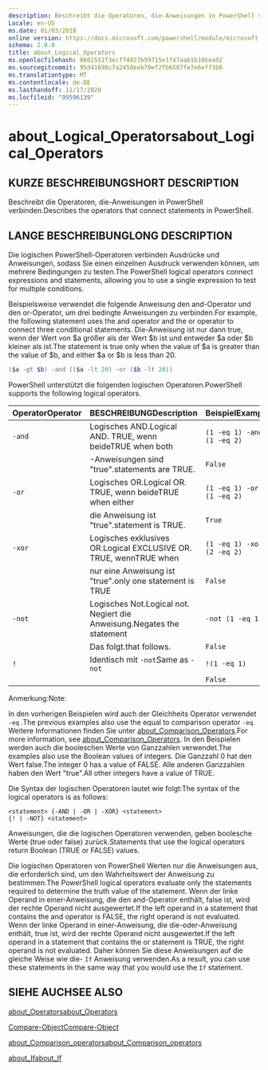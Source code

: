 ```yaml
---
description: Beschreibt die Operatoren, die-Anweisungen in PowerShell verbinden.
Locale: en-US
ms.date: 01/03/2018
online version: https://docs.microsoft.com/powershell/module/microsoft.powershell.core/about/about_logical_operators?view=powershell-7.2&WT.mc_id=ps-gethelp
schema: 2.0.0
title: about_Logical_Operators
ms.openlocfilehash: 8602551f3ecf74027b59715e1f47aab1b10bea92
ms.sourcegitcommit: 95d41698c7a2450eeb70ef2fb6507fe7e6eff3b6
ms.translationtype: MT
ms.contentlocale: de-DE
ms.lasthandoff: 11/17/2020
ms.locfileid: "99596139"
---
```

# <a name="about_logical_operators"></a><span data-ttu-id="e5b2b-103">about_Logical_Operators</span><span class="sxs-lookup"><span data-stu-id="e5b2b-103">about_Logical_Operators</span></span>

## <a name="short-description"></a><span data-ttu-id="e5b2b-104">KURZE BESCHREIBUNG</span><span class="sxs-lookup"><span data-stu-id="e5b2b-104">SHORT DESCRIPTION</span></span>
<span data-ttu-id="e5b2b-105">Beschreibt die Operatoren, die-Anweisungen in PowerShell verbinden.</span><span class="sxs-lookup"><span data-stu-id="e5b2b-105">Describes the operators that connect statements in PowerShell.</span></span>

## <a name="long-description"></a><span data-ttu-id="e5b2b-106">LANGE BESCHREIBUNG</span><span class="sxs-lookup"><span data-stu-id="e5b2b-106">LONG DESCRIPTION</span></span>

<span data-ttu-id="e5b2b-107">Die logischen PowerShell-Operatoren verbinden Ausdrücke und Anweisungen, sodass Sie einen einzelnen Ausdruck verwenden können, um mehrere Bedingungen zu testen.</span><span class="sxs-lookup"><span data-stu-id="e5b2b-107">The PowerShell logical operators connect expressions and statements, allowing you to use a single expression to test for multiple conditions.</span></span>

<span data-ttu-id="e5b2b-108">Beispielsweise verwendet die folgende Anweisung den and-Operator und den or-Operator, um drei bedingte Anweisungen zu verbinden.</span><span class="sxs-lookup"><span data-stu-id="e5b2b-108">For example, the following statement uses the and operator and the or operator to connect three conditional statements.</span></span> <span data-ttu-id="e5b2b-109">Die-Anweisung ist nur dann true, wenn der Wert von $a größer als der Wert $b ist und entweder $a oder $b kleiner als ist.</span><span class="sxs-lookup"><span data-stu-id="e5b2b-109">The statement is true only when the value of $a is greater than the value of $b, and either $a or $b is less than</span></span>
20.

```powershell
($a -gt $b) -and (($a -lt 20) -or ($b -lt 20))
```

<span data-ttu-id="e5b2b-110">PowerShell unterstützt die folgenden logischen Operatoren.</span><span class="sxs-lookup"><span data-stu-id="e5b2b-110">PowerShell supports the following logical operators.</span></span>

|<span data-ttu-id="e5b2b-111">Operator</span><span class="sxs-lookup"><span data-stu-id="e5b2b-111">Operator</span></span>|<span data-ttu-id="e5b2b-112">BESCHREIBUNG</span><span class="sxs-lookup"><span data-stu-id="e5b2b-112">Description</span></span>                        |<span data-ttu-id="e5b2b-113">Beispiel</span><span class="sxs-lookup"><span data-stu-id="e5b2b-113">Example</span></span>                   |
|--------|-----------------------------------|--------------------------|
|`-and`  |<span data-ttu-id="e5b2b-114">Logisches AND.</span><span class="sxs-lookup"><span data-stu-id="e5b2b-114">Logical AND.</span></span> <span data-ttu-id="e5b2b-115">TRUE, wenn beide</span><span class="sxs-lookup"><span data-stu-id="e5b2b-115">TRUE when both</span></span>        |`(1 -eq 1) -and (1 -eq 2)`|
|        |<span data-ttu-id="e5b2b-116">-Anweisungen sind "true".</span><span class="sxs-lookup"><span data-stu-id="e5b2b-116">statements are TRUE.</span></span>               |`False`                   |
|`-or`   |<span data-ttu-id="e5b2b-117">Logisches OR.</span><span class="sxs-lookup"><span data-stu-id="e5b2b-117">Logical OR.</span></span> <span data-ttu-id="e5b2b-118">TRUE, wenn beide</span><span class="sxs-lookup"><span data-stu-id="e5b2b-118">TRUE when either</span></span>       |`(1 -eq 1) -or (1 -eq 2)` |
|        |<span data-ttu-id="e5b2b-119">die Anweisung ist "true".</span><span class="sxs-lookup"><span data-stu-id="e5b2b-119">statement is TRUE.</span></span>                 |`True`                    |
|`-xor`  |<span data-ttu-id="e5b2b-120">Logisches exklusives OR.</span><span class="sxs-lookup"><span data-stu-id="e5b2b-120">Logical EXCLUSIVE OR.</span></span> <span data-ttu-id="e5b2b-121">TRUE, wenn</span><span class="sxs-lookup"><span data-stu-id="e5b2b-121">TRUE when</span></span>    |`(1 -eq 1) -xor (2 -eq 2)`|
|        |<span data-ttu-id="e5b2b-122">nur eine Anweisung ist "true".</span><span class="sxs-lookup"><span data-stu-id="e5b2b-122">only one statement is TRUE</span></span>         |`False`                   |
|`-not`  |<span data-ttu-id="e5b2b-123">Logisches Not.</span><span class="sxs-lookup"><span data-stu-id="e5b2b-123">Logical not.</span></span> <span data-ttu-id="e5b2b-124">Negiert die Anweisung.</span><span class="sxs-lookup"><span data-stu-id="e5b2b-124">Negates the statement</span></span> |`-not (1 -eq 1)`          |
|        |<span data-ttu-id="e5b2b-125">Das folgt.</span><span class="sxs-lookup"><span data-stu-id="e5b2b-125">that follows.</span></span>                      |`False`                   |
|`!`     |<span data-ttu-id="e5b2b-126">Identisch mit `-not`</span><span class="sxs-lookup"><span data-stu-id="e5b2b-126">Same as `-not`</span></span>                     |`!(1 -eq 1)`              |
|        |                                   |`False`                   |

 <span data-ttu-id="e5b2b-127">Anmerkung:</span><span class="sxs-lookup"><span data-stu-id="e5b2b-127">Note:</span></span>

<span data-ttu-id="e5b2b-128">In den vorherigen Beispielen wird auch der Gleichheits Operator verwendet `-eq` .</span><span class="sxs-lookup"><span data-stu-id="e5b2b-128">The previous examples also use the equal to comparison operator `-eq`.</span></span> <span data-ttu-id="e5b2b-129">Weitere Informationen finden Sie unter [about_Comparison_Operators](about_Comparison_Operators.md).</span><span class="sxs-lookup"><span data-stu-id="e5b2b-129">For more information, see [about_Comparison_Operators](about_Comparison_Operators.md).</span></span> <span data-ttu-id="e5b2b-130">In den Beispielen werden auch die booleschen Werte von Ganzzahlen verwendet.</span><span class="sxs-lookup"><span data-stu-id="e5b2b-130">The examples also use the Boolean values of integers.</span></span> <span data-ttu-id="e5b2b-131">Die Ganzzahl 0 hat den Wert false.</span><span class="sxs-lookup"><span data-stu-id="e5b2b-131">The integer 0 has a value of FALSE.</span></span> <span data-ttu-id="e5b2b-132">Alle anderen Ganzzahlen haben den Wert "true".</span><span class="sxs-lookup"><span data-stu-id="e5b2b-132">All other integers have a value of TRUE.</span></span>

<span data-ttu-id="e5b2b-133">Die Syntax der logischen Operatoren lautet wie folgt:</span><span class="sxs-lookup"><span data-stu-id="e5b2b-133">The syntax of the logical operators is as follows:</span></span>

```
<statement> {-AND | -OR | -XOR} <statement>
{! | -NOT} <statement>
```

<span data-ttu-id="e5b2b-134">Anweisungen, die die logischen Operatoren verwenden, geben boolesche Werte (true oder false) zurück.</span><span class="sxs-lookup"><span data-stu-id="e5b2b-134">Statements that use the logical operators return Boolean (TRUE or FALSE) values.</span></span>

<span data-ttu-id="e5b2b-135">Die logischen Operatoren von PowerShell Werten nur die Anweisungen aus, die erforderlich sind, um den Wahrheitswert der Anweisung zu bestimmen.</span><span class="sxs-lookup"><span data-stu-id="e5b2b-135">The PowerShell logical operators evaluate only the statements required to determine the truth value of the statement.</span></span> <span data-ttu-id="e5b2b-136">Wenn der linke Operand in einer-Anweisung, die den and-Operator enthält, false ist, wird der rechte Operand nicht ausgewertet.</span><span class="sxs-lookup"><span data-stu-id="e5b2b-136">If the left operand in a statement that contains the and operator is FALSE, the right operand is not evaluated.</span></span>
<span data-ttu-id="e5b2b-137">Wenn der linke Operand in einer-Anweisung, die die-oder-Anweisung enthält, true ist, wird der rechte Operand nicht ausgewertet.</span><span class="sxs-lookup"><span data-stu-id="e5b2b-137">If the left operand in a statement that contains the or statement is TRUE, the right operand is not evaluated.</span></span> <span data-ttu-id="e5b2b-138">Daher können Sie diese Anweisungen auf die gleiche Weise wie die- `If` Anweisung verwenden.</span><span class="sxs-lookup"><span data-stu-id="e5b2b-138">As a result, you can use these statements in the same way that you would use the `If` statement.</span></span>

## <a name="see-also"></a><span data-ttu-id="e5b2b-139">SIEHE AUCH</span><span class="sxs-lookup"><span data-stu-id="e5b2b-139">SEE ALSO</span></span>

[<span data-ttu-id="e5b2b-140">about_Operators</span><span class="sxs-lookup"><span data-stu-id="e5b2b-140">about_Operators</span></span>](about_Operators.md)

[<span data-ttu-id="e5b2b-141">Compare-Object</span><span class="sxs-lookup"><span data-stu-id="e5b2b-141">Compare-Object</span></span>](xref:Microsoft.PowerShell.Utility.Compare-Object)

[<span data-ttu-id="e5b2b-142">about_Comparison_operators</span><span class="sxs-lookup"><span data-stu-id="e5b2b-142">about_Comparison_operators</span></span>](about_Comparison_Operators.md)

[<span data-ttu-id="e5b2b-143">about_If</span><span class="sxs-lookup"><span data-stu-id="e5b2b-143">about_If</span></span>](about_If.md)

